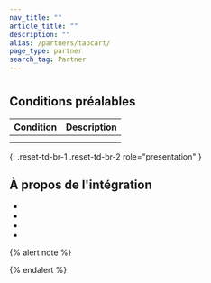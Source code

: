 ```yaml
---
nav_title: ""
article_title: ""
description: ""
alias: /partners/tapcart/
page_type: partner
search_tag: Partner
---
```


# 

> 



## Conditions préalables

| Condition              | Description                                                                                                                                         |
|--------------------------|-----------------------------------------------------------------------------------------------------------------------------------------------------|
|  |                                                                               |
|          |    |
{: .reset-td-br-1 .reset-td-br-2 role="presentation" }

## À propos de l'intégration

 

- 
- 
- 
- 

 

{% alert note %}

{% endalert %}
